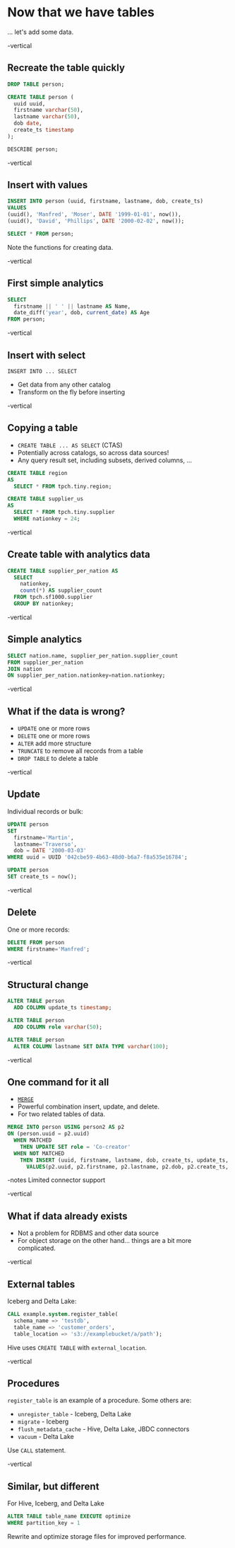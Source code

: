 # Now that we have tables

... let's add some data.

-vertical
## Recreate the table quickly

```sql
DROP TABLE person;

CREATE TABLE person (
  uuid uuid,
  firstname varchar(50),
  lastname varchar(50),
  dob date,
  create_ts timestamp
);

DESCRIBE person;
```

-vertical
## Insert with values

```sql
INSERT INTO person (uuid, firstname, lastname, dob, create_ts)
VALUES
(uuid(), 'Manfred', 'Moser', DATE '1999-01-01', now()),
(uuid(), 'David', 'Phillips', DATE '2000-02-02', now());

SELECT * FROM person;
```

Note the functions for creating data.

-vertical
## First simple analytics

```sql
SELECT
  firstname || ' ' || lastname AS Name,
  date_diff('year', dob, current_date) AS Age
FROM person;
```

-vertical
## Insert with select

`INSERT INTO ... SELECT`

* Get data from any other catalog
* Transform on the fly before inserting

-vertical
## Copying a table

* `CREATE TABLE ... AS SELECT` (CTAS)
* Potentially across catalogs, so across data sources!
* Any query result set, including subsets, derived columns, ...

```sql
CREATE TABLE region
AS
  SELECT * FROM tpch.tiny.region;

CREATE TABLE supplier_us
AS
  SELECT * FROM tpch.tiny.supplier
  WHERE nationkey = 24;
```

-vertical
## Create table with analytics data

```sql
CREATE TABLE supplier_per_nation AS
  SELECT
    nationkey,
    count(*) AS supplier_count
  FROM tpch.sf1000.supplier
  GROUP BY nationkey;
```

-vertical
## Simple analytics

```sql
SELECT nation.name, supplier_per_nation.supplier_count
FROM supplier_per_nation
JOIN nation
ON supplier_per_nation.nationkey=nation.nationkey;
```

-vertical
## What if the data is wrong?

* `UPDATE` one or more rows
* `DELETE` one or more rows
* `ALTER` add more structure
* `TRUNCATE` to remove all records from a table
* `DROP TABLE` to delete a table

-vertical
## Update

Individual records or bulk:

```sql
UPDATE person
SET
  firstname='Martin',
  lastname='Traverso',
  dob = DATE '2000-03-03'
WHERE uuid = UUID '042cbe59-4b63-48d0-b6a7-f8a535e16784';

UPDATE person
SET create_ts = now();
```

-vertical
## Delete

One or more records:

```sql
DELETE FROM person
WHERE firstname='Manfred';
```

-vertical
## Structural change

```sql
ALTER TABLE person
  ADD COLUMN update_ts timestamp;

ALTER TABLE person
  ADD COLUMN role varchar(50);

ALTER TABLE person
  ALTER COLUMN lastname SET DATA TYPE varchar(100);
```

-vertical
## One command for it all

* [`MERGE`](https://trino.io/docs/current/sql/merge.html)
* Powerful combination insert, update, and delete.
* For two related tables of data.

```sql
MERGE INTO person USING person2 AS p2
ON (person.uuid = p2.uuid)
  WHEN MATCHED
    THEN UPDATE SET role = 'Co-creator'
  WHEN NOT MATCHED
    THEN INSERT (uuid, firstname, lastname, dob, create_ts, update_ts, role)
      VALUES(p2.uuid, p2.firstname, p2.lastname, p2.dob, p2.create_ts, p2.update_ts, p2.role);
```

-notes
Limited connector support

-vertical
## What if data already exists

* Not a problem for RDBMS and other data source
* For object storage on the other hand... things are a bit more complicated.

-vertical
## External tables

Iceberg and Delta Lake:

```sql
CALL example.system.register_table(
  schema_name => 'testdb',
  table_name => 'customer_orders',
  table_location => 's3://examplebucket/a/path');
```

Hive uses `CREATE TABLE` with `external_location`.

-vertical
## Procedures

`register_table` is an example of a procedure. Some others are:

* `unregister_table` - Iceberg, Delta Lake
* `migrate` - Iceberg
* `flush_metadata_cache` - Hive, Delta Lake, JBDC connectors
* `vacuum` - Delta Lake

Use `CALL` statement.

-vertical
## Similar, but different

For Hive, Iceberg, and Delta Lake

```sql
ALTER TABLE table_name EXECUTE optimize
WHERE partition_key = 1
```

Rewrite and optimize storage files for improved performance.